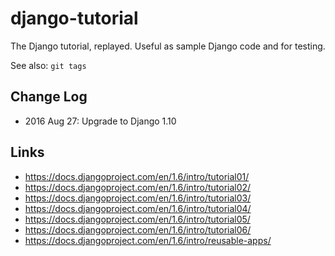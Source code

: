 django-tutorial
===============
The Django tutorial, replayed. Useful as sample Django code and for testing.

See also: `git tags`

Change Log
----------

- 2016 Aug 27: Upgrade to Django 1.10

Links
-----
- https://docs.djangoproject.com/en/1.6/intro/tutorial01/
- https://docs.djangoproject.com/en/1.6/intro/tutorial02/
- https://docs.djangoproject.com/en/1.6/intro/tutorial03/
- https://docs.djangoproject.com/en/1.6/intro/tutorial04/
- https://docs.djangoproject.com/en/1.6/intro/tutorial05/
- https://docs.djangoproject.com/en/1.6/intro/tutorial06/
- https://docs.djangoproject.com/en/1.6/intro/reusable-apps/
